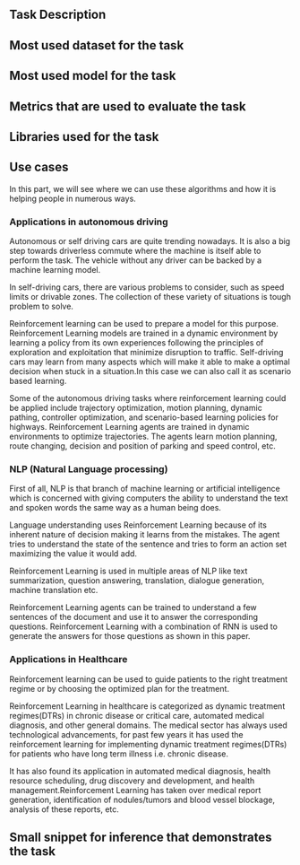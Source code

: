 ## Task Description


## Most used dataset for the task


## Most used model for the task


## Metrics that are used to evaluate the task


## Libraries used for the task


## Use cases

In this part, we will see where we can use these algorithms and how it is helping people in numerous ways.


### Applications in autonomous driving

Autonomous or self driving cars are quite trending nowadays. It is also a big step towards driverless commute where the machine is itself able to perform the task. The vehicle without any driver can be backed by a machine learning model. 


In self-driving cars, there are various problems to consider, such as speed limits or drivable zones. The collection of these variety of situations is tough problem to solve.


Reinforcement learning can be used to prepare a model for this purpose. Reinforcement Learning models are trained in a dynamic environment by learning a policy from its own experiences following the principles of exploration and exploitation that minimize disruption to traffic. Self-driving cars may learn from many aspects which will make it able to make a optimal decision when stuck in a situation.In this case we can also call it as scenario based learning.

Some of the autonomous driving tasks where reinforcement learning could be applied include trajectory optimization, motion planning, dynamic pathing, controller optimization, and scenario-based learning policies for highways. Reinforcement Learning agents are trained in dynamic environments to optimize trajectories. The agents learn motion planning, route changing, decision and position of parking and speed control, etc.

### NLP (Natural Language processing)

First of all, NLP is that branch of machine learning or artificial intelligence which is concerned with giving computers the ability to understand the text and spoken words the same way as a human being does.  

Language understanding uses Reinforcement Learning because of its inherent nature of decision making it learns from the mistakes. The agent tries to understand the state of the sentence and tries to form an action set maximizing the value it would add.

Reinforcement Learning is used in multiple areas of NLP like text summarization, question answering, translation, dialogue generation, machine translation etc.  

Reinforcement Learning agents can be trained to understand a few sentences of the document and use it to answer the corresponding questions. Reinforcement Learning with a combination of RNN is used to generate the answers for those questions as shown in this paper.

### Applications in Healthcare 

Reinforcement learning can be used to guide patients to the right treatment regime or by choosing the optimized plan for the treatment.

Reinforcement Learning in healthcare is categorized as dynamic treatment regimes(DTRs) in chronic disease or critical care, automated medical diagnosis, and other general domains. The medical sector has always used technological advancements, for past few years it has used the reinforcement learning for implementing dynamic treatment regimes(DTRs) for patients who have long term illness i.e. chronic disease.

It has also found its application in automated medical diagnosis, health resource scheduling, drug discovery and development, and health management.Reinforcement Learning has taken over medical report generation, identification of nodules/tumors and blood vessel blockage, analysis of these reports, etc.

##  Small snippet for inference that demonstrates the task